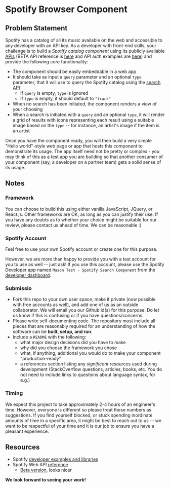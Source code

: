 # Spotify Browser Component

## Problem Statement

Spotify has a catalog of all its music available on the web and accessible to any developer with an API key. As a developer
with front-end skills, your challenge is to build a _Spotify catalog component_ using its publicly available 
[APIs](https://developer.spotify.com/documentation/web-api/) (BETA API reference is 
[here](https://developer.spotify.com/documentation/web-api/reference-beta/) and API auth examples are [here](https://github.com/spotify/web-api-auth-examples)) and provide the following core 
functionality:

* The component should be easily embeddable in a web app
* It should take as input a `query` parameter and an optional `type` parameter, that it will use to query
  the Spotify catalog using the
  [search API](https://developer.spotify.com/documentation/web-api/reference-beta/#category-search)
  * If `query` is empty, `type` is ignored
  * If `type` is empty, it should default to `"track"`
* When no search has been initiated, the component renders a view of your choosing
* When a search is initiated with a `query` and an optional `type`, it will render a grid of results with
  icons representing each result using a suitable image based on the `type` -- for instance, an artist's image
  if the item is an artist

Once you have the component ready, you will then build a very simple "Hello world"-style web page or app that hosts
this component to demonstrate its usage. The app itself need not be pretty or complex - you may think of this as a
test app you are building so that another consumer of your component (say, a developer on a partner team) gets a 
solid sense of its usage.

## Notes

### Framework
You can choose to build this using either vanilla JavaScript, JQuery, or React.js. Other frameworks are OK, as
long as you can justify their use. If you have any doubts as to whether your choice might be suitable for our 
review, please contact us ahead of time. We can be reasonable :)

### Spotify Account
Feel free to use your own Spotify account or create one for this purpose. 

However, we are more than happy to provide you with a test account for you to use as well -- just ask! If you
use this account, please use the Spotify Developer app named `Mason Test - Spotify Search Component` from the
[developer dashboard](https://developer.spotify.com/dashboard/applications).

### Submissio

* Fork this repo to your own user space, make it private (now possible with free accounts as well), and add one of us 
  as an outside collaborator. We will email you our Github id(s) for this purpose. Do let us know if this is 
  confusing or if you have questions/concerns.
* Please write self-documenting code. The repository must include all pieces that are reasonably required for an
  understanding of how the software can be **built, setup, and run**.
* Include a `README` with the following:
  * what major design decisions did you have to make
  * why did you choose the framework you chose
  * what, if anything, additional you would do to make your component "production-ready"
  * a references section listing any _significant_ resources used during development (StackOverflow questions,
    articles, books, etc. You do not need to include links to questions about language syntax, for e.g.)

### Timing
We expect this project to take approximately 2-4 hours of an engineer's time. However, everyone is different so please treat 
these numbers as suggestions. If you find yourself blocked, or stuck spending inordinate amounts of time in a specific
area, it might be best to reach out to us -- we want to be respectful of your time and it is our job to ensure you have a
pleasant experience.

## Resources

* Spotify [developer examples and libraries](https://developer.spotify.com/documentation/web-api/libraries/)
* Spotify Web API [reference](https://developer.spotify.com/documentation/web-api/)
  * [Beta version](https://developer.spotify.com/documentation/web-api/reference-beta/), looks nicer


**We look forward to seeing your work!**
